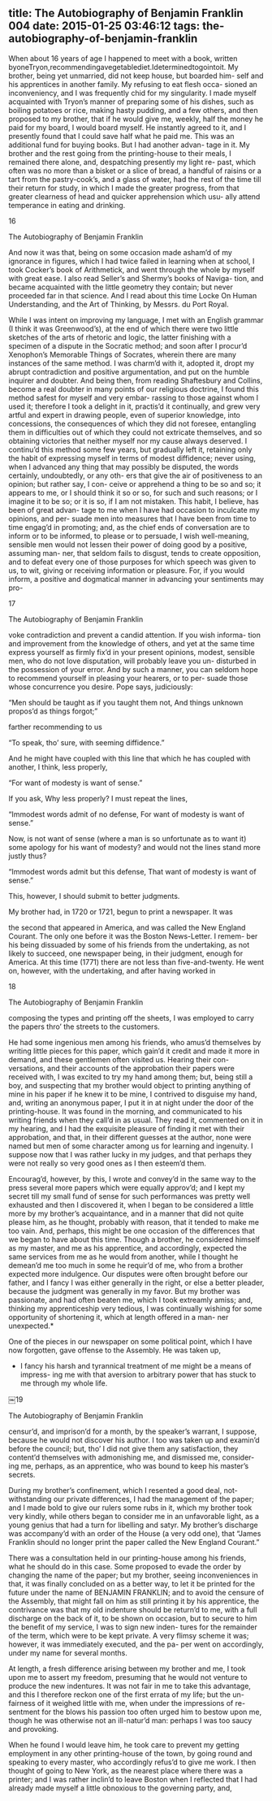 title: The Autobiography of Benjamin Franklin 004
date: 2015-01-25 03:46:12
tags: the-autobiography-of-benjamin-franklin
---

When about 16 years of age I happened to meet with a book, written byoneTryon,recommendingavegetablediet.Ideterminedtogointoit. My brother, being yet unmarried, did not keep house, but boarded him- self and his apprentices in another family. My refusing to eat flesh occa- sioned an inconveniency, and I was frequently chid for my singularity. I made myself acquainted with Tryon’s manner of preparing some of his dishes, such as boiling potatoes or rice, making hasty pudding, and a few others, and then proposed to my brother, that if he would give me, weekly, half the money he paid for my board, I would board myself. He instantly agreed to it, and I presently found that I could save half what he paid me. This was an additional fund for buying books. But I had another advan- tage in it. My brother and the rest going from the printing-house to their meals, I remained there alone, and, despatching presently my light re- past, which often was no more than a bisket or a slice of bread, a handful of raisins or a tart from the pastry-cook’s, and a glass of water, had the rest of the time till their return for study, in which I made the greater progress, from that greater clearness of head and quicker apprehension which usu- ally attend temperance in eating and drinking.

16

The Autobiography of Benjamin Franklin

And now it was that, being on some occasion made asham’d of my ignorance in figures, which I had twice failed in learning when at school, I took Cocker’s book of Arithmetick, and went through the whole by myself with great ease. I also read Seller’s and Shermy’s books of Naviga- tion, and became acquainted with the little geometry they contain; but never proceeded far in that science. And I read about this time Locke On Human Understanding, and the Art of Thinking, by Messrs. du Port Royal.

While I was intent on improving my language, I met with an English grammar (I think it was Greenwood’s), at the end of which there were two little sketches of the arts of rhetoric and logic, the latter finishing with a specimen of a dispute in the Socratic method; and soon after I procur’d Xenophon’s Memorable Things of Socrates, wherein there are many instances of the same method. I was charm’d with it, adopted it, dropt my abrupt contradiction and positive argumentation, and put on the humble inquirer and doubter. And being then, from reading Shaftesbury and Collins, become a real doubter in many points of our religious doctrine, I found this method safest for myself and very embar- rassing to those against whom I used it; therefore I took a delight in it, practis’d it continually, and grew very artful and expert in drawing people, even of superior knowledge, into concessions, the consequences of which they did not foresee, entangling them in difficulties out of which they could not extricate themselves, and so obtaining victories that neither myself nor my cause always deserved. I continu’d this method some few years, but gradually left it, retaining only the habit of expressing myself in terms of modest diffidence; never using, when I advanced any thing that may possibly be disputed, the words certainly, undoubtedly, or any oth- ers that give the air of positiveness to an opinion; but rather say, I con- ceive or apprehend a thing to be so and so; it appears to me, or I should think it so or so, for such and such reasons; or I imagine it to be so; or it is so, if I am not mistaken. This habit, I believe, has been of great advan- tage to me when I have had occasion to inculcate my opinions, and per- suade men into measures that I have been from time to time engag’d in promoting; and, as the chief ends of conversation are to inform or to be informed, to please or to persuade, I wish well-meaning, sensible men would not lessen their power of doing good by a positive, assuming man- ner, that seldom fails to disgust, tends to create opposition, and to defeat every one of those purposes for which speech was given to us, to wit, giving or receiving information or pleasure. For, if you would inform, a positive and dogmatical manner in advancing your sentiments may pro-

17

The Autobiography of Benjamin Franklin

voke contradiction and prevent a candid attention. If you wish informa- tion and improvement from the knowledge of others, and yet at the same time express yourself as firmly fix’d in your present opinions, modest, sensible men, who do not love disputation, will probably leave you un- disturbed in the possession of your error. And by such a manner, you can seldom hope to recommend yourself in pleasing your hearers, or to per- suade those whose concurrence you desire. Pope says, judiciously:

“Men should be taught as if you taught them not, And things unknown propos’d as things forgot;”

farther recommending to us

“To speak, tho’ sure, with seeming diffidence.”

And he might have coupled with this line that which he has coupled with another, I think, less properly,

“For want of modesty is want of sense.”

If you ask, Why less properly? I must repeat the lines,

“Immodest words admit of no defense, For want of modesty is want of sense.”

Now, is not want of sense (where a man is so unfortunate as to want it) some apology for his want of modesty? and would not the lines stand more justly thus?

“Immodest words admit but this defense, That want of modesty is want of sense.”

This, however, I should submit to better judgments.

My brother had, in 1720 or 1721, begun to print a newspaper. It was

the second that appeared in America, and was called the New England Courant. The only one before it was the Boston News-Letter. I remem- ber his being dissuaded by some of his friends from the undertaking, as not likely to succeed, one newspaper being, in their judgment, enough for America. At this time (1771) there are not less than five-and-twenty. He went on, however, with the undertaking, and after having worked in

18

The Autobiography of Benjamin Franklin

composing the types and printing off the sheets, I was employed to carry the papers thro’ the streets to the customers.

He had some ingenious men among his friends, who amus’d themselves by writing little pieces for this paper, which gain’d it credit and made it more in demand, and these gentlemen often visited us. Hearing their con- versations, and their accounts of the approbation their papers were received with, I was excited to try my hand among them; but, being still a boy, and suspecting that my brother would object to printing anything of mine in his paper if he knew it to be mine, I contrived to disguise my hand, and, writing an anonymous paper, I put it in at night under the door of the printing-house. It was found in the morning, and communicated to his writing friends when they call’d in as usual. They read it, commented on it in my hearing, and I had the exquisite pleasure of finding it met with their approbation, and that, in their different guesses at the author, none were named but men of some character among us for learning and ingenuity. I suppose now that I was rather lucky in my judges, and that perhaps they were not really so very good ones as I then esteem’d them.

Encourag’d, however, by this, I wrote and convey’d in the same way to the press several more papers which were equally approv’d; and I kept my secret till my small fund of sense for such performances was pretty well exhausted and then I discovered it, when I began to be considered a little more by my brother’s acquaintance, and in a manner that did not quite please him, as he thought, probably with reason, that it tended to make me too vain. And, perhaps, this might be one occasion of the differences that we began to have about this time. Though a brother, he considered himself as my master, and me as his apprentice, and accordingly, expected the same services from me as he would from another, while I thought he demean’d me too much in some he requir’d of me, who from a brother expected more indulgence. Our disputes were often brought before our father, and I fancy I was either generally in the right, or else a better pleader, because the judgment was generally in my favor. But my brother was passionate, and had often beaten me, which I took extreamly amiss; and, thinking my apprenticeship very tedious, I was continually wishing for some opportunity of shortening it, which at length offered in a man- ner unexpected.*

One of the pieces in our newspaper on some political point, which I have now forgotten, gave offense to the Assembly. He was taken up,

* I fancy his harsh and tyrannical treatment of me might be a means of impress- ing me with that aversion to arbitrary power that has stuck to me through my whole life.

￼19

The Autobiography of Benjamin Franklin

censur’d, and imprison’d for a month, by the speaker’s warrant, I suppose, because he would not discover his author. I too was taken up and examin’d before the council; but, tho’ I did not give them any satisfaction, they content’d themselves with admonishing me, and dismissed me, consider- ing me, perhaps, as an apprentice, who was bound to keep his master’s secrets.

During my brother’s confinement, which I resented a good deal, not- withstanding our private differences, I had the management of the paper; and I made bold to give our rulers some rubs in it, which my brother took very kindly, while others began to consider me in an unfavorable light, as a young genius that had a turn for libelling and satyr. My brother’s discharge was accompany’d with an order of the House (a very odd one), that “James Franklin should no longer print the paper called the New England Courant.”

There was a consultation held in our printing-house among his friends, what he should do in this case. Some proposed to evade the order by changing the name of the paper; but my brother, seeing inconveniences in that, it was finally concluded on as a better way, to let it be printed for the future under the name of BENJAMIN FRANKLIN; and to avoid the censure of the Assembly, that might fall on him as still printing it by his apprentice, the contrivance was that my old indenture should be return’d to me, with a full discharge on the back of it, to be shown on occasion, but to secure to him the benefit of my service, I was to sign new inden- tures for the remainder of the term, which were to be kept private. A very flimsy scheme it was; however, it was immediately executed, and the pa- per went on accordingly, under my name for several months.

At length, a fresh difference arising between my brother and me, I took upon me to assert my freedom, presuming that he would not venture to produce the new indentures. It was not fair in me to take this advantage, and this I therefore reckon one of the first errata of my life; but the un- fairness of it weighed little with me, when under the impressions of re- sentment for the blows his passion too often urged him to bestow upon me, though he was otherwise not an ill-natur’d man: perhaps I was too saucy and provoking.

When he found I would leave him, he took care to prevent my getting employment in any other printing-house of the town, by going round and speaking to every master, who accordingly refus’d to give me work. I then thought of going to New York, as the nearest place where there was a printer; and I was rather inclin’d to leave Boston when I reflected that I had already made myself a little obnoxious to the governing party, and,

